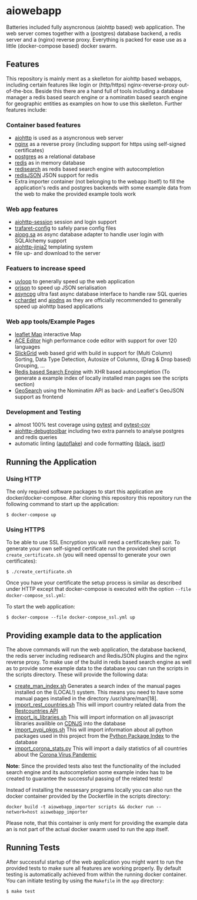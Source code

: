 # aiowebapp

Batteries included fully asyncronous (aiohttp based) web application. The web server comes together with a (postgres) database backend, a redis server and a (nginx) reverse proxy. Everything is packed for ease use as a little (docker-compose based) docker swarm.

## Features

This repository is mainly ment as a skelleton for aiohttp based webapps, including certain features like login or (http/https) nginx-reverse-proxy out-of-the-box. Beside this there are a hand full of tools including a database manager a redis based search engine or a nominatim based search engine for geographic entities as examples on how to use this skelleton. Further features include:

### Container based features
- [aiohttp](https://github.com/aio-libs/aiohttp) is used as a asyncronous web server
- [nginx](http://nginx.org/) as a reverse proxy (including support for https using self-signed certificates)
- [postgres](https://www.postgresql.org/) as a relational database
- [redis](https://redis.io/) as in memory database
- [redisearch](https://github.com/RediSearch/RediSearch) as redis based search engine with autocompletion
- [redisJSON](https://github.com/RedisJSON/RedisJSON) JSON support for redis
- Extra importer container (not belonging to the webapp itself) to fill the application's redis and postgres backends with some example data from the web to make the provided example tools work

### Web app features
- [aiohttp-session](https://github.com/aio-libs/aiohttp-session) session and login support
- [trafaret-config](https://github.com/tailhook/trafaret-config) to safely parse config files
- [aiopg.sa](https://github.com/aio-libs/aiopg) as async database adapter to handle user login with SQLAlchemy support
- [aiohttp-jinja2](https://github.com/aio-libs/aiohttp-jinja2) templating system
- file up- and download to the server

### Featuers to increase speed
- [uvloop](https://github.com/MagicStack/uvloop) to generally speed up the web application
- [orjson](https://github.com/ijl/orjson) to speed up JSON serialisation
- [asyncpg](https://github.com/MagicStack/asyncpg) ultra fast async database interface to handle raw SQL queries
- [cchardet](https://github.com/PyYoshi/cChardet) and [aiodns](https://github.com/saghul/aiodns) as they are officially recommended to generally speed up aiohttp based applications

### Web app tools/Example Pages
- [leaflet Map](https://github.com/Leaflet/Leaflet) interactive Map
- [ACE Editor](https://ace.c9.io/) high performance code editor with support for over 120 languages
- [SlickGrid](https://github.com/6pac/SlickGrid) web based grid with build in support for (Multi Column) Sorting, Data Type Detection, Autosize of Columns, (Drag & Drop based) Grouping, ...
- [Redis based Search Engine](https://github.com/RediSearch/RediSearch) with XHR based autocompletion (To generate a example index of locally installed man pages see the scripts section)
- [GeoSearch](https://nominatim.org/release-docs/develop/api/Overview) using the Nominatim API as back- and Leaflet's GeoJSON support as frontend

### Development and Testing
- almost 100% test coverage using [pytest](https://github.com/pytest-dev/pytest) and [pytest-cov](https://github.com/pytest-dev/pytest-cov)
- [aiohttp-debugtoolbar](https://github.com/aio-libs/aiohttp-debugtoolbar) including two extra pannels to analyse postgres and redis queries
- automatic linting ([autoflake](https://github.com/myint/autoflake)) and code formatting ([black](https://github.com/psf/black), [isort](https://github.com/PyCQA/isort))

## Running the Application

### Using HTTP

The only required software packages to start this application are docker/docker-compose. After cloning this repository  this repository run the following command to start up the application:

```
$ docker-compose up
```

### Using HTTPS

To be able to use SSL Encryption you will need a certificate/key pair. To generate your own self-signed certificate run the provided shell script ```create_certificate.sh``` (you will need openssl to generate your own certificates):

```
$ ./create_certificate.sh
```

Once you have your certificate the setup process is similar as described under HTTP except that docker-compose is executed with the option ```--file docker-compose_ssl.yml```:

To start the web application:

```
$ docker-compose --file docker-compose_ssl.yml up
```

## Providing example data to the application

The above commands will run the web application, the database backend, the redis server including redisearch and RedisJSON plugins and the nginx reverse proxy. To make use of the build in redis based search engine as well as to provide some example data to the database you can run the scripts in the scripts directory. These will provide the following data:

- [create_man_index.sh](./scripts/create_man_index.sh) Generates a search index of the manual pages installed on the (LOCAL!) system. This means you need to have some manual pages installed in the directory /usr/share/man[18].
- [import_rest_countries.sh](./scripts/import_rest_countries.sh) This will import country related data from the [Restcountries API](https://restcountries.eu/rest/v2/all)
- [import_js_libraries.sh](./scripts/import_js_libraries.sh) This will import information on all javascript libraries availible on [CDNJS](https://api.cdnjs.com/libraries/) into the database
- [import_pypi_pkgs.sh](./scripts/import_pypi_pkgs.sh) This will import information about all python packages used in this project from the [Python Package Index](https://pypi.org/pypi/) to the database
- [import_corona_stats.py](./scripts/import_corona_stats.py) This will import a daily statistics of all countries about the [Corona Virus Pandemic](https://pomber.github.io/covid19/timeseries.json)

**Note:** Since the provided tests also test the functionality of the included search engine and its autocompletion some example index has to be created to guarantee the successful passing of the related tests!

Instead of installing the nessesary programs locally you can also run the docker container provided by the Dockerfile in the scripts directory:

```
docker build -t aiowebapp_importer scripts && docker run --network=host aiowebapp_importer
```

Please note, that this container is only ment for providing the example data an is not part of the actual docker swarm used to run the app itself.

## Running Tests

After successful startup of the web application you might want to run the provided tests to make sure all features are working properly. By default testing is automatically achieved from within the running docker container. You can initiate testing by using the ```Makefile``` in the ```app``` directory:

```
$ make test
```
